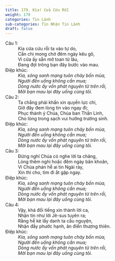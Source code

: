 ```yaml
---
title: 179. Kìa! Cửa Cứu Rỗi
weight: 179
categories: Tin Lành
sub-categories: Tin Nhận Tin Lành
draft: false
---
```

<dl><dt>Câu 1:</dt><dd data-verse="1">Kìa cửa cứu rỗi ta vào tự do, <br/>Cần chi mong chờ đêm ngày kêu gõ, <br/>Vì cửa ấy sẵn mở toan từ lâu, <br/>Đang đợi trông bạn đây bước vào mau. </dd><dt>Điệp khúc:</dt><dd data-chorus="1"><em>Kìa, sông sanh mạng tuôn chảy bốn mùa, <br/>Người đến uống không cần mua; <br/>Dòng nước ấy vốn phát nguyên từ trên rồi, <br/>Mời bạn mau lại đây uống cùng tôi. </em></dd><dt>Câu 2:</dt><dd data-verse="2">Ta chẳng phải khẩn xin quyền lực chi, <br/>Giờ đây đem lòng tin vào ngay đi; <br/>Phục thánh ý Chúa, Chúa ban Thần Linh, <br/>Cho lòng trong sạch vui hưởng trường sinh. </dd><dt>Điệp khúc:</dt><dd data-chorus="1"><em>Kìa, sông sanh mạng tuôn chảy bốn mùa, <br/>Người đến uống không cần mua; <br/>Dòng nước ấy vốn phát nguyên từ trên rồi, <br/>Mời bạn mau lại đây uống cùng tôi. </em></dd><dt>Câu 3:</dt><dd data-verse="3">Đừng nghĩ Chúa có nghe lời ta chăng, <br/>Lòng thêm nghi hoặc đêm ngày băn khoăn, <br/>Vì Chúa phán hễ ai tin Ngài rày, <br/>Xin thì cho, tìm đi ắt gặp ngay. </dd><dt>Điệp khúc:</dt><dd data-chorus="1"><em>Kìa, sông sanh mạng tuôn chảy bốn mùa, <br/>Người đến uống không cần mua; <br/>Dòng nước ấy vốn phát nguyên từ trên rồi, <br/>Mời bạn mau lại đây uống cùng tôi. </em></dd><dt>Câu 4:</dt><dd data-verse="4">Vậy, khá đổi tiếng xin thành lời ca, <br/>Nhận tin như lời Jê-sus tuyên ra; <br/>Rằng hễ kẻ lấy danh ta cầu nguyện, <br/>Nhận đầy phước hạnh, ân điển thượng thiên. </dd><dt>Điệp khúc:</dt><dd data-chorus="1"><em>Kìa, sông sanh mạng tuôn chảy bốn mùa, <br/>Người đến uống không cần mua; <br/>Dòng nước ấy vốn phát nguyên từ trên rồi, <br/>Mời bạn mau lại đây uống cùng tôi. </em></dd></dl>